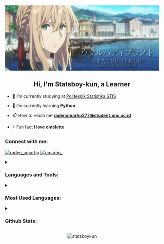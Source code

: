 <p align="left"> <img src="https://github.com/STATSBOYKUN/STATSBOYKUN/blob/main/img/banner.png" alt="statsboykun" /></p>
<h2 align="center">Hi, I'm Statsboy-kun, a Learner</h2>

- 🔭 I’m currently studying at [Politeknik Statistika STIS](https://stis.ac.id/)

- 🌱 I’m currently learning **Python**

- 📫 How to reach me **radenumarhp277@student.uns.ac.id**

- ⚡ Fun fact **I love omelette**

<h3 align="left">Connect with me:</h3>
<p align="left">
<a href="https://twitter.com/raden_umarhp" target="blank"><img align="center" src="https://raw.githubusercontent.com/rahuldkjain/github-profile-readme-generator/master/src/images/icons/Social/twitter.svg" alt="raden_umarhp" height="30" width="40" /></a>
<a href="https://instagram.com/umarhp_" target="blank"><img align="center" src="https://raw.githubusercontent.com/rahuldkjain/github-profile-readme-generator/master/src/images/icons/Social/instagram.svg" alt="umarhp_" height="30" width="40" /></a>
</p>

<details>
   <summary><h3 align="left">Languages and Tools:</h3></summary>
  
  <p align="left"> <a href="https://www.cprogramming.com/" target="_blank" rel="noreferrer"> <img src="https://raw.githubusercontent.com/devicons/devicon/master/icons/c/c-original.svg" alt="c" width="40" height="40"/> </a> <a href="https://www.w3schools.com/cpp/" target="_blank" rel="noreferrer"> <img src="https://raw.githubusercontent.com/devicons/devicon/master/icons/cplusplus/cplusplus-original.svg" alt="cplusplus" width="40" height="40"/> </a> <a href="https://git-scm.com/" target="_blank" rel="noreferrer"> <img src="https://www.vectorlogo.zone/logos/git-scm/git-scm-icon.svg" alt="git" width="40" height="40"/> </a> <a href="https://www.adobe.com/in/products/illustrator.html" target="_blank" rel="noreferrer"> <img src="https://www.vectorlogo.zone/logos/adobe_illustrator/adobe_illustrator-icon.svg" alt="illustrator" width="40" height="40"/> </a> <a href="https://www.mathworks.com/" target="_blank" rel="noreferrer"> <img src="https://upload.wikimedia.org/wikipedia/commons/2/21/Matlab_Logo.png" alt="matlab" width="40" height="40"/> </a> <a href="https://www.mysql.com/" target="_blank" rel="noreferrer"> <img src="https://raw.githubusercontent.com/devicons/devicon/master/icons/mysql/mysql-original-wordmark.svg" alt="mysql" width="40" height="40"/> </a> <a href="https://pandas.pydata.org/" target="_blank" rel="noreferrer"> <img src="https://raw.githubusercontent.com/devicons/devicon/2ae2a900d2f041da66e950e4d48052658d850630/icons/pandas/pandas-original.svg" alt="pandas" width="40" height="40"/> </a> <a href="https://www.photoshop.com/en" target="_blank" rel="noreferrer"> <img src="https://raw.githubusercontent.com/devicons/devicon/master/icons/photoshop/photoshop-line.svg" alt="photoshop" width="40" height="40"/> </a> <a href="https://www.python.org" target="_blank" rel="noreferrer"> <img src="https://raw.githubusercontent.com/devicons/devicon/master/icons/python/python-original.svg" alt="python" width="40" height="40"/> </a> <a href="https://seaborn.pydata.org/" target="_blank" rel="noreferrer"> <img src="https://seaborn.pydata.org/_images/logo-mark-lightbg.svg" alt="seaborn" width="40" height="40"/> </a> </p>
</details>

<details>
   <summary><h3 align="left">Most Used Languages:</h3></summary>
  
  <p><img align="left" src="https://github-readme-stats.vercel.app/api/top-langs?username=statsboykun&show_icons=true&theme=onedark&locale=en&layout=compact" alt="statsboykun" /></p>
</details>

<details>
   <summary><h3 align="left">Github Stats:</h3></summary>
  
  <p><img align="center" src="https://github-readme-stats.vercel.app/api?username=statsboykun&show_icons=true&theme=onedark&locale=en" alt="statsboykun" /></p>
</details>

<p align="center"> <img src="https://komarev.com/ghpvc/?username=statsboykun&label=Visitors&color=040bd7&style=flat" alt="statsboykun" /> </p>
